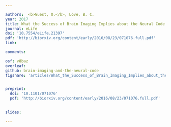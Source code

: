 ```yaml
---

authors:  <b>Guest, O.</b>, Love, B. C.
year: 2017
title: What the Success of Brain Imaging Implies about the Neural Code
journal: eLife
doi: '10.7554/eLife.21397'
pdf: 'http://biorxiv.org/content/early/2016/08/23/071076.full.pdf'
link: 

comments:

osf: v8baz
overleaf: 
github: brain-imaging-and-the-neural-code
figshare: 'articles/What_the_Success_of_Brain_Imaging_Implies_about_the_Neural_Code/4252022'


preprint: 
  doi: '10.1101/071076'
  pdf: 'http://biorxiv.org/content/early/2016/08/23/071076.full.pdf'

  
slides: 

---
```

